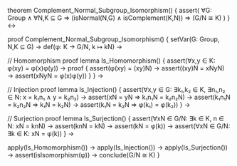 theorem Complement_Normal_Subgroup_Isomorphism() {
  assert(
    ∀G: Group ∧ ∀N,K ⊆ G ⇒
    (isNormal(N,G) ∧ isComplement(K,N)) ⇒
    (G/N ≅ K)
  )
} ↔

proof Complement_Normal_Subgroup_Isomorphism() {
  setVar(G: Group, N,K ⊆ G) →
  def(φ: K → G/N, k ↦ kN) →
  
  // Homomorphism proof
  lemma Is_Homomorphism() {
    assert(∀x,y ∈ K: φ(xy) = φ(x)φ(y)) →
    proof {
      assert(φ(xy) = (xy)N) →
      assert((xy)N = xNyN) →
      assert(xNyN = φ(x)φ(y))
    }
  } →

  // Injection proof
  lemma Is_Injection() {
    assert(∀x,y ∈ G: ∃k₁,k₂ ∈ K, ∃n₁,n₂ ∈ N: x = k₁n₁ ∧ y = k₂n₂) →
    assert(xN = yN ⇒ k₁n₁N = k₂n₂N) →
    assert(k₁n₁N = k₂n₂N ⇒ k₁N = k₂N) →
    assert(k₁N = k₂N ⇒ φ(k₁) = φ(k₂))
  } →

  // Surjection proof
  lemma Is_Surjection() {
    assert(∀xN ∈ G/N: ∃k ∈ K, n ∈ N: xN = knN) →
    assert(knN = kN) →
    assert(kN = φ(k)) →
    assert(∀xN ∈ G/N: ∃k ∈ K: xN = φ(k))
  } →

  apply(Is_Homomorphism()) →
  apply(Is_Injection()) →
  apply(Is_Surjection()) →
  assert(isIsomorphism(φ)) →
  conclude(G/N ≅ K)
}
